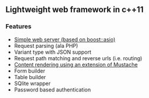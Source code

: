 
## Lightweight web framework in c++11

### Features 

- [Simple web server (based on boost::asio)](src/server/readme.md)
- Request parsing (ala PHP)
- Variant type with JSON support
- Request path matching and reverse urls (i.e. routing)
- [Content rendering using an extension of Mustache](src/util/Renderer.md)
- Form builder
- Table builder
- SQlite wrapper
- Password based authentication
